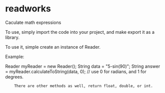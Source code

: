 readworks
=========

Caculate math expressions

To use, simply import the code into your project, and make export it as a library.

To use it, simple create an instance of Reader.

Example:

Reader myReader = new Reader();
		String data = "5-sin(90)";
		String answer = myReader.calculateToString(data, 0); // use 0 for radians, and 1 for degrees.
		
		
		There are other methods as well, return float, double, or int.
